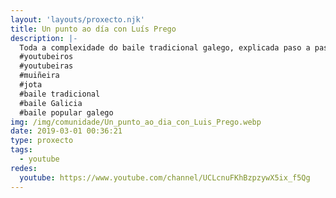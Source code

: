 ```yaml
---
layout: 'layouts/proxecto.njk'
title: Un punto ao día con Luís Prego
description: |-
  Toda a complexidade do baile tradicional galego, explicada paso a paso, punto a punto.
  #youtubeiros
  #youtubeiras
  #muiñeira
  #jota
  #baile tradicional
  #baile Galicia
  #baile popular galego
img: /img/comunidade/Un_punto_ao_dia_con_Luis_Prego.webp
date: 2019-03-01 00:36:21
type: proxecto
tags:
  - youtube
redes:
  youtube: https://www.youtube.com/channel/UCLcnuFKhBzpzywX5ix_f5Qg
---
```

